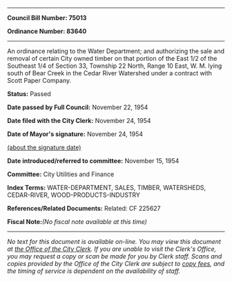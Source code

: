 

********

**Council Bill Number: 75013**
   
**Ordinance Number: 83640**
********

 An ordinance relating to the Water Department; and authorizing the sale and removal of certain City owned timber on that portion of the East 1/2 of the Southeast 1/4 of Section 33, Township 22 North, Range 10 East, W. M. lying south of Bear Creek in the Cedar River Watershed under a contract with Scott Paper Company.

**Status:** Passed
   
**Date passed by Full Council:** November 22, 1954
   
**Date filed with the City Clerk:** November 24, 1954
   
**Date of Mayor's signature:** November 24, 1954
   
[(about the signature date)](/~public/approvaldate.htm)
   
   
   
**Date introduced/referred to committee:** November 15, 1954
   
**Committee:** City Utilities and Finance
   
   
**Index Terms:** WATER-DEPARTMENT, SALES, TIMBER, WATERSHEDS, CEDAR-RIVER, WOOD-PRODUCTS-INDUSTRY

**References/Related Documents:** Related: CF 225627

**Fiscal Note:**_(No fiscal note available at this time)_
********

_No text for this document is available on-line. You may view this document at [the Office of the City Clerk](http://www.seattle.gov/leg/clerk/contactUs.htm). If you are unable to visit the Clerk's Office, you may request a copy or scan be made for you by Clerk staff. Scans and copies provided by the Office of the City Clerk are subject to [copy fees](http://clerk.seattle.gov/~public/clerkfees.htm), and the timing of service is dependent on the availability of staff._

